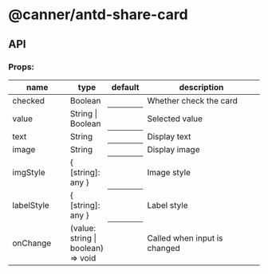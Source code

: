 # @canner/antd-share-card

## API

### Props:

<table>
  <thead>
    <tr>
      <th style="width: 100px;">name</th>
      <th style="width: 50px;">type</th>
      <th>default</th>
      <th>description</th>
    </tr>
  </thead>
  <tbody>
    <tr>
      <td>checked</td>
      <td>Boolean</td>
      <th></th>
      <td>Whether check the card</td>
    </tr>
    <tr>
      <td>value</td>
      <td>String | Boolean</td>
      <th></th>
      <td>Selected value</td>
    </tr>
    <tr>
      <td>text</td>
      <td>String</td>
      <th></th>
      <td>Display text</td>
    </tr>
    <tr>
      <td>image</td>
      <td>String</td>
      <th></th>
      <td>Display image</td>
    </tr>
    <tr>
      <td>imgStyle</td>
      <td>{ [string]: any }</td>
      <th></th>
      <td>Image style</td>
    </tr>
    <tr>
      <td>labelStyle</td>
      <td>{ [string]: any }</td>
      <th></th>
      <td>Label style</td>
    </tr>
    <tr>
      <td>onChange</td>
      <td>(value: string | boolean) => void</td>
      <th></th>
      <td>Called when input is changed</td>
    </tr>
  </tbody>
</table>